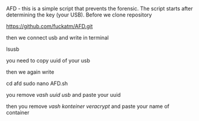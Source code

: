 AFD - this is a simple script that prevents the forensic. 
The script starts after determining the key (your USB).
Before we clone repository

https://github.com/fuckatm/AFD.git

then we connect usb and write in terminal

lsusb

you need to copy uuid of your usb

then we again write

cd afd
sudo nano AFD.sh

you remove *vash uuid usb* and paste your uuid

then you remove *vash konteiner veracrypt* and paste your name of container
